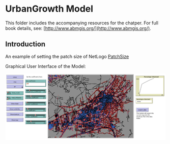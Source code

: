 # UrbanGrowth Model

This folder includes the accompanying resources for the chatper. For full book details, see: [http://www.abmgis.org/](http://www.abmgis.org/).

## Introduction

An example of setting the patch size of NetLogo [PatchSize](Models/PatchSize)

Graphical User Interface of the Model: 

<img src="../Images/UrbanGrowthGUI.png" alt="GUI of Import Raster Example" />